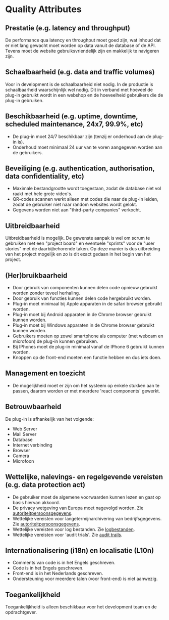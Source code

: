 # Quality Attributes

## Prestatie (e.g. latency and throughput)

De performance qua latency en throughput moet goed zijn, wat inhoud dat er niet lang gewacht moet worden op data vanuit de database of de API. Tevens moet de website gebruiksvriendelijk zijn en makkelijk te navigeren zijn.

## Schaalbaarheid (e.g. data and traffic volumes)

Voor in development is de schaalbaarheid niet nodig. In de productie is schaalbaarheid waarschijnlijk wel nodig. Dit in verband met hoeveel de plug-in gebruikt wordt in een webshop en de hoeveelheid gebruikers die de plug-in gebruiken.

## Beschikbaarheid (e.g. uptime, downtime, scheduled maintenance, 24x7, 99.9%, etc)

- De plug-in moet 24/7 beschikbaar zijn (tenzij er onderhoud aan de plug-in is).
- Onderhoud moet minimaal 24 uur van te voren aangegeven worden aan de gebruikers.

## Beveiliging (e.g. authentication, authorisation, data confidentiality, etc)

- Maximale bestandgrootte wordt toegestaan, zodat de database niet vol raakt met hele grote video's.
- QR-codes scannen werkt alleen met codes die naar de plug-in leiden, zodat de gebruiker niet naar random websites wordt gelokt.
- Gegevens worden niet aan "third-party companies" verkocht.

## Uitbreidbaarheid

Uitbreidbaarheid is mogelijk. De gewenste aanpak is wel om scrum te gebruiken met een "project board" en eventuele "sprints" voor de "user stories" met de daarbijbehorende taken. Op deze manier is dus uitbreiding van het project mogelijk en zo is dit exact gedaan in het begin van het project.

## (Her)bruikbaarheid

- Door gebruik van componenten kunnen delen code opnieuw gebruikt worden zonder teveel herhaling.
- Door gebruik van functies kunnen delen code hergebruikt worden.
- Plug-in moet minimaal bij Apple apparaten in de safari browser gebruikt worden.
- Plug-in moet bij Android apparaten in de Chrome browser gebruikt kunnen worden.
- Plug-in moet bij Windows apparaten in de Chrome browser gebruikt kunnen worden.
- Gebruikers moeten op zowel smartphone als computer (met webcam en microfoon) de plug-in kunnen gebruiken.
- Bij IPhones moet de plug-in minimaal vanaf de IPhone 6 gebruikt kunnen worden.
- Knoppen op de front-end moeten een functie hebben en dus iets doen.

## Management en toezicht

- De mogelijkheid moet er zijn om het systeem op enkele stukken aan te passen, daarom worden er met meerdere 'react components' gewerkt.

## Betrouwbaarheid

De plug-in is afhankelijk van het volgende:

- Web Server
- Mail Server
- Database
- Internet verbinding
- Browser
- Camera
- Microfoon

## Wettelijke, nalevings- en regelgevende vereisten (e.g. data protection act)

- De gebruiker moet de algemene voorwaarden kunnen lezen en gaat op basis hiervan akkoord.
- De privacy wetgeving van Europa moet nagevolgd worden. Zie [autoriteitpersoonsgegevens](https://www.autoriteitpersoonsgegevens.nl/nl/over-privacy/wetten/internationale-privacywetgeving).
- Wettelijke vereisten voor langetermijnarchivering van bedrijfsgegevens. Zie [autoriteitpersoonsgegevens](https://www.autoriteitpersoonsgegevens.nl/nl/over-privacy/persoonsgegevens/bewaren-van-persoonsgegevens).
- Wettelijke vereisten voor log bestanden. Zie [logbestanden](https://cip-overheid.nl/media/1169/bid-operationale-producten-bir-015-logging-beleid-10.pdf).
- Wettelijke vereisten voor 'audit trials'. Zie [audit trails](https://www.graydon.nl/nl/resources/blog/strategie/wat-een-audit-trail).

## Internationalisering (i18n) en localisatie (L10n)

- Comments van code is in het Engels geschreven.
- Code is in het Engels geschreven.
- Front-end is in het Nederlands geschreven.
- Ondersteuning voor meerdere talen (voor front-end) is niet aanwezig.

## Toegankelijkheid

Toegankelijkheid is alleen beschikbaar voor het development team en de opdrachtgever.

<!--
Intent

This section is about summarising the key quality attributes and should answer the following types of questions:

* Is there a clear understanding of the quality attributes that the architecture must satisfy?
* Are the quality attributes SMART (specific, measurable, achievable, relevant and timely)?
* Have quality attributes that are usually taken for granted been explicitly marked as out of scope if they are not needed? (e.g. “user interface elements will only be presented in English” to indicate that multi-language support is not explicitly catered for)
* Are any of the quality attributes unrealistic? (e.g. true 24x7 availability is typically very costly to implement inside many organisations)

In addition, if any of the quality attributes are deemed as “architecturally significant” and therefore influence the architecture, why not make a note of them so that you can refer back to them later in the document.
-->
